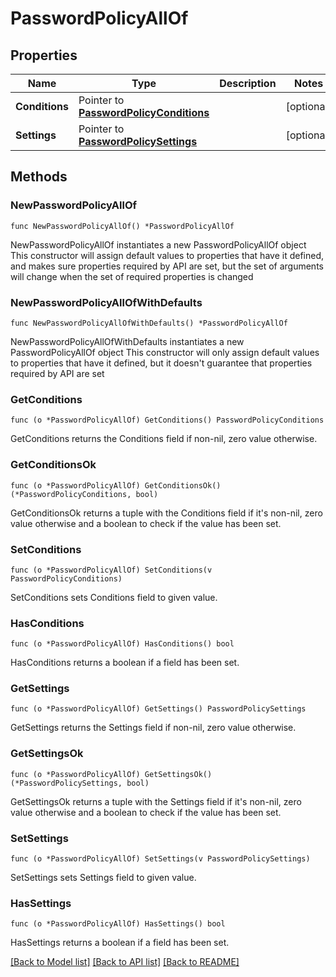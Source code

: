 # PasswordPolicyAllOf

## Properties

Name | Type | Description | Notes
------------ | ------------- | ------------- | -------------
**Conditions** | Pointer to [**PasswordPolicyConditions**](PasswordPolicyConditions.md) |  | [optional] 
**Settings** | Pointer to [**PasswordPolicySettings**](PasswordPolicySettings.md) |  | [optional] 

## Methods

### NewPasswordPolicyAllOf

`func NewPasswordPolicyAllOf() *PasswordPolicyAllOf`

NewPasswordPolicyAllOf instantiates a new PasswordPolicyAllOf object
This constructor will assign default values to properties that have it defined,
and makes sure properties required by API are set, but the set of arguments
will change when the set of required properties is changed

### NewPasswordPolicyAllOfWithDefaults

`func NewPasswordPolicyAllOfWithDefaults() *PasswordPolicyAllOf`

NewPasswordPolicyAllOfWithDefaults instantiates a new PasswordPolicyAllOf object
This constructor will only assign default values to properties that have it defined,
but it doesn't guarantee that properties required by API are set

### GetConditions

`func (o *PasswordPolicyAllOf) GetConditions() PasswordPolicyConditions`

GetConditions returns the Conditions field if non-nil, zero value otherwise.

### GetConditionsOk

`func (o *PasswordPolicyAllOf) GetConditionsOk() (*PasswordPolicyConditions, bool)`

GetConditionsOk returns a tuple with the Conditions field if it's non-nil, zero value otherwise
and a boolean to check if the value has been set.

### SetConditions

`func (o *PasswordPolicyAllOf) SetConditions(v PasswordPolicyConditions)`

SetConditions sets Conditions field to given value.

### HasConditions

`func (o *PasswordPolicyAllOf) HasConditions() bool`

HasConditions returns a boolean if a field has been set.

### GetSettings

`func (o *PasswordPolicyAllOf) GetSettings() PasswordPolicySettings`

GetSettings returns the Settings field if non-nil, zero value otherwise.

### GetSettingsOk

`func (o *PasswordPolicyAllOf) GetSettingsOk() (*PasswordPolicySettings, bool)`

GetSettingsOk returns a tuple with the Settings field if it's non-nil, zero value otherwise
and a boolean to check if the value has been set.

### SetSettings

`func (o *PasswordPolicyAllOf) SetSettings(v PasswordPolicySettings)`

SetSettings sets Settings field to given value.

### HasSettings

`func (o *PasswordPolicyAllOf) HasSettings() bool`

HasSettings returns a boolean if a field has been set.


[[Back to Model list]](../README.md#documentation-for-models) [[Back to API list]](../README.md#documentation-for-api-endpoints) [[Back to README]](../README.md)


